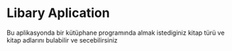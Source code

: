 <h1>Libary Aplication</h1>
<p>Bu aplikasyonda bir kütüphane programında almak istediginiz kitap türü ve kitap adlarını bulabilir ve secebilirsiniz</p> <br>

